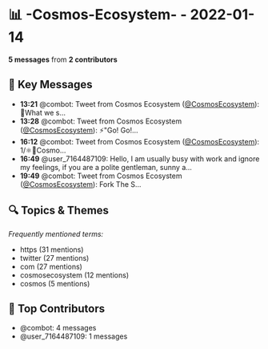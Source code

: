 # 📊 -Cosmos-Ecosystem- - 2022-01-14
**5 messages** from **2 contributors**

## 💬 Key Messages
- **13:21** @combot: Tweet from Cosmos Ecosystem ([@CosmosEcosystem](https://twitter.com/CosmosEcosystem)):
👀What we s...
- **13:28** @combot: Tweet from Cosmos Ecosystem ([@CosmosEcosystem](https://twitter.com/CosmosEcosystem)):
⚡️"Go! Go!...
- **16:12** @combot: Tweet from Cosmos Ecosystem ([@CosmosEcosystem](https://twitter.com/CosmosEcosystem)):
1/⚛️📰Cosmo...
- **16:49** @user_7164487109: Hello, I am usually busy with work and ignore my feelings, if you are a polite gentleman, sunny a...
- **19:49** @combot: Tweet from Cosmos Ecosystem ([@CosmosEcosystem](https://twitter.com/CosmosEcosystem)):
Fork The S...

## 🔍 Topics & Themes
*Frequently mentioned terms:*
- https (31 mentions)
- twitter (27 mentions)
- com (27 mentions)
- cosmosecosystem (12 mentions)
- cosmos (5 mentions)

## 👥 Top Contributors
- @combot: 4 messages
- @user_7164487109: 1 messages